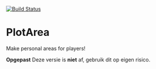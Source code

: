 [![Build Status](https://travis-ci.com/Mohagames205/PlotArea.svg?token=33b9XYyKJNCzDYxGkN7H&branch=beta)](https://travis-ci.com/Mohagames205/PlotArea)

# PlotArea
Make personal areas for players!

**Opgepast** Deze versie is __niet__ af, gebruik dit op eigen risico.